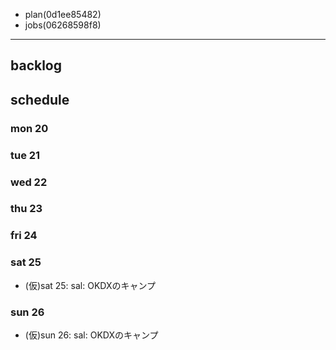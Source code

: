 
- plan(0d1ee85482)
- jobs(06268598f8)
---

## backlog

## schedule
### mon 20
### tue 21
### wed 22
### thu 23
### fri 24
### sat 25
- (仮)sat 25: sal: OKDXのキャンプ
### sun 26
- (仮)sun 26: sal: OKDXのキャンプ



